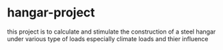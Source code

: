 # hangar-project
this project is to calculate and stimulate the construction of a steel hangar under various type of loads especially climate loads and thier influence
